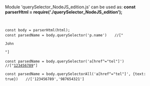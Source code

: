 <p>Module 'querySelector_NodeJS_edition.js' can be used as:
  <b>const parserHtml = require('./querySelector_NodeJS_edition');</b>
</p>
<br>
<p>
<code>const body = parserHtml(html);</code><br>
<code>const parsedName = body.querySelector('p.name')</code>
  <code>   //["<p class='name'>John</p>"]</code>
</p>
<p>
<code>const parsedName = body.querySelector('a[href^="tel"]')</code>
  <code>   //["<a href='tel:123456789'>123456789</a>"]</code>
</p>
<p>
<code>const parsedName = body.querySelectorAll('a[href^="tel"]', {text: true})</code>
<code>   //['123456789','987654321']</code><br><br> </code>
</p>
